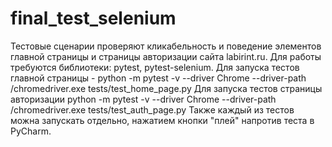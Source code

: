 # final_test_selenium

Тестовые сценарии проверяют кликабельность и поведение элементов главной страницы и страницы авторизации сайта labirint.ru.
Для работы требуются библиотеки: pytest, pytest-selenium.
Для запуска тестов главной страницы -  python -m pytest -v --driver Chrome --driver-path /chromedriver.exe tests/test_home_page.py
Для запуска тестов страницы авторизации  python -m pytest -v --driver Chrome --driver-path /chromedriver.exe tests/test_auth_page.py
Также каждый из тестов можна запускать отдельно, нажатием кнопки "плей" напротив теста в PyCharm.
